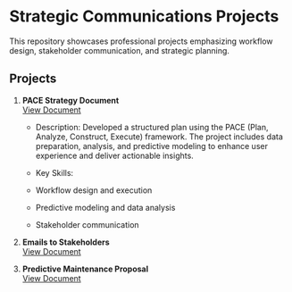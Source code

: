 # Strategic Communications Projects
This repository showcases professional projects emphasizing workflow design, stakeholder communication, and strategic planning.

## Projects
1. **PACE Strategy Document**  
   [View Document](./PACE_Strategy_Document.pdf)
   
   - Description: Developed a structured plan using the PACE (Plan, Analyze, Construct, Execute) framework. The project includes data preparation, analysis, and predictive modeling to enhance user experience and deliver actionable insights.

   - Key Skills:

    - Workflow design and execution
    - Predictive modeling and data analysis
    - Stakeholder communication

3. **Emails to Stakeholders**  
   [View Document](./Stakeholder_Emails.pdf)

4. **Predictive Maintenance Proposal**  
   [View Document](./Maintenance_Proposal.pdf)
